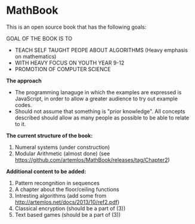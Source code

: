 MathBook
========

This is an open source book that has the following goals:

GOAL OF THE BOOK IS TO 
- TEACH SELF TAUGHT PEOPE ABOUT ALGORITHMS (Heavy emphasis on mathematics)
- WITH HEAVY FOCUS ON YOUTH YEAR 9-12
- PROMOTION OF COMPUTER SCIENCE

**The approach**
* The programming lanaguge in which the examples are expressed is JavaScript, in order to allow a greater audience to try out example codes.
* Should not assume that something is "prior knowledge". All concepts described should allow as many people as possible to be able to relate to it. 

**The current structure of the book:**

1. Numeral systems (under construction)
2. Modular Arithmetic (almost done) (see https://github.com/artemlos/MathBook/releases/tag/Chapter2)

**Additional content to be added:**

1. Pattern recongnition in sequences
2. A chapter about the floor/ceiling functions
3. Intresting algorithms (add some from http://artemlos.net/docs/2013/10/ref2.pdf)
4. Classical encryption (should be a part of (3))
5. Text based games (should be a part of (3))

